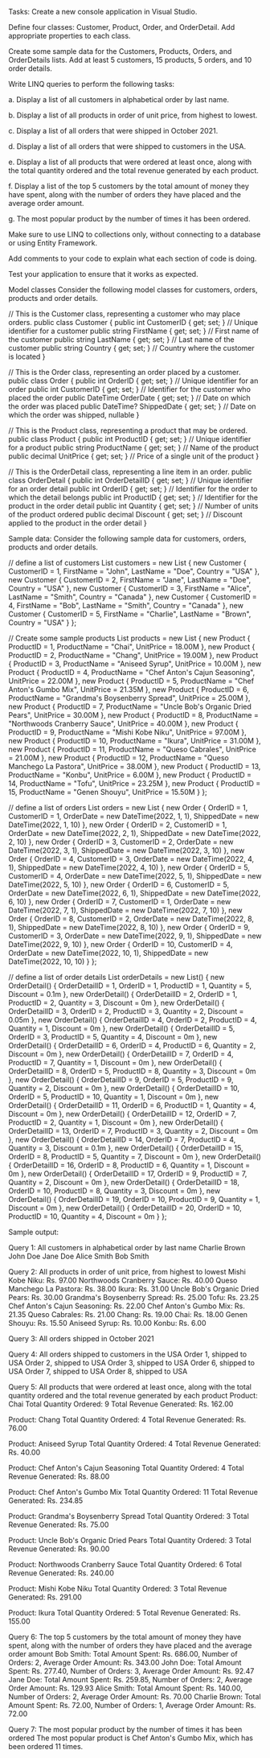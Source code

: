 Tasks:
Create a new console application in Visual Studio.

Define four classes: Customer, Product, Order, and OrderDetail. Add appropriate properties to each class.

Create some sample data for the Customers, Products, Orders, and OrderDetails lists. Add at least 5 customers, 15 products, 5 orders, and 10 order details.

Write LINQ queries to perform the following tasks:

a. Display a list of all customers in alphabetical order by last name.

b. Display a list of all products in order of unit price, from highest to lowest.

c. Display a list of all orders that were shipped in October 2021.

d. Display a list of all orders that were shipped to customers in the USA.

e. Display a list of all products that were ordered at least once, along with the total quantity ordered and the total revenue generated by each product.

f. Display a list of the top 5 customers by the total amount of money they have spent, along with the number of orders they have placed and the average order amount.

g. The most popular product by the number of times it has been ordered.

Make sure to use LINQ to collections only, without connecting to a database or using Entity Framework.

Add comments to your code to explain what each section of code is doing.

Test your application to ensure that it works as expected.



Model classes
Consider the following model classes for customers, orders, products and order details.

 // This is the Customer class, representing a customer who may place orders.
 public class Customer
 {
  public int CustomerID { get; set; } // Unique identifier for a customer
  public string FirstName { get; set; } // First name of the customer
  public string LastName { get; set; } // Last name of the customer
  public string Country { get; set; } // Country where the customer is located
 }
 
 
 // This is the Order class, representing an order placed by a customer.
 public class Order
 {
  public int OrderID { get; set; } // Unique identifier for an order
  public int CustomerID { get; set; } // Identifier for the customer who placed the order
  public DateTime OrderDate { get; set; } // Date on which the order was placed
  public DateTime? ShippedDate { get; set; } // Date on which the order was shipped, nullable
 }
 
 
 // This is the Product class, representing a product that may be ordered.
 public class Product
 {
  public int ProductID { get; set; } // Unique identifier for a product
  public string ProductName { get; set; } // Name of the product
  public decimal UnitPrice { get; set; } // Price of a single unit of the product
 }
 
 
 // This is the OrderDetail class, representing a line item in an order.
 public class OrderDetail
 {
  public int OrderDetailID { get; set; } // Unique identifier for an order detail
  public int OrderID { get; set; } // Identifier for the order to which the detail belongs
  public int ProductID { get; set; } // Identifier for the product in the order detail
  public int Quantity { get; set; } // Number of units of the product ordered
  public decimal Discount { get; set; } // Discount applied to the product in the order detail
 }




Sample data:
Consider the following sample data for customers, orders, products and order details.

   // define a list of customers
   List<Customer> customers = new List<Customer>
        {
            new Customer { CustomerID = 1, FirstName = "John", LastName = "Doe", Country = "USA" },
            new Customer { CustomerID = 2, FirstName = "Jane", LastName = "Doe", Country = "USA" },
            new Customer { CustomerID = 3, FirstName = "Alice", LastName = "Smith", Country = "Canada" },
            new Customer { CustomerID = 4, FirstName = "Bob", LastName = "Smith", Country = "Canada" },
            new Customer { CustomerID = 5, FirstName = "Charlie", LastName = "Brown", Country = "USA" }
        };
 
   // Create some sample products
   List<Product> products = new List<Product>
        {
            new Product { ProductID = 1, ProductName = "Chai", UnitPrice = 18.00M },
            new Product { ProductID = 2, ProductName = "Chang", UnitPrice = 19.00M },
            new Product { ProductID = 3, ProductName = "Aniseed Syrup", UnitPrice = 10.00M },
            new Product { ProductID = 4, ProductName = "Chef Anton's Cajun Seasoning", UnitPrice = 22.00M },
            new Product { ProductID = 5, ProductName = "Chef Anton's Gumbo Mix", UnitPrice = 21.35M },
            new Product { ProductID = 6, ProductName = "Grandma's Boysenberry Spread", UnitPrice = 25.00M },
            new Product { ProductID = 7, ProductName = "Uncle Bob's Organic Dried Pears", UnitPrice = 30.00M },
            new Product { ProductID = 8, ProductName = "Northwoods Cranberry Sauce", UnitPrice = 40.00M },
            new Product { ProductID = 9, ProductName = "Mishi Kobe Niku", UnitPrice = 97.00M },
            new Product { ProductID = 10, ProductName = "Ikura", UnitPrice = 31.00M },
            new Product { ProductID = 11, ProductName = "Queso Cabrales", UnitPrice = 21.00M },
            new Product { ProductID = 12, ProductName = "Queso Manchego La Pastora", UnitPrice = 38.00M },
            new Product { ProductID = 13, ProductName = "Konbu", UnitPrice = 6.00M },
            new Product { ProductID = 14, ProductName = "Tofu", UnitPrice = 23.25M },
            new Product { ProductID = 15, ProductName = "Genen Shouyu", UnitPrice = 15.50M }
        };
 
   // define a list of orders
   List<Order> orders = new List<Order>
            {
                new Order { OrderID = 1, CustomerID = 1, OrderDate = new DateTime(2022, 1, 1), ShippedDate = new DateTime(2022, 1, 10) },
                new Order { OrderID = 2, CustomerID = 1, OrderDate = new DateTime(2022, 2, 1), ShippedDate = new DateTime(2022, 2, 10) },
                new Order { OrderID = 3, CustomerID = 2, OrderDate = new DateTime(2022, 3, 1), ShippedDate = new DateTime(2022, 3, 10) },
                new Order { OrderID = 4, CustomerID = 3, OrderDate = new DateTime(2022, 4, 1), ShippedDate = new DateTime(2022, 4, 10) },
                new Order { OrderID = 5, CustomerID = 4, OrderDate = new DateTime(2022, 5, 1), ShippedDate = new DateTime(2022, 5, 10) },
                new Order { OrderID = 6, CustomerID = 5, OrderDate = new DateTime(2022, 6, 1), ShippedDate = new DateTime(2022, 6, 10) },
                new Order { OrderID = 7, CustomerID = 1, OrderDate = new DateTime(2022, 7, 1), ShippedDate = new DateTime(2022, 7, 10) },
                new Order { OrderID = 8, CustomerID = 2, OrderDate = new DateTime(2022, 8, 1), ShippedDate = new DateTime(2022, 8, 10) },
                new Order { OrderID = 9, CustomerID = 3, OrderDate = new DateTime(2022, 9, 1), ShippedDate = new DateTime(2022, 9, 10) },
                new Order { OrderID = 10, CustomerID = 4, OrderDate = new DateTime(2022, 10, 1), ShippedDate = new DateTime(2022, 10, 10) }
                };
 
   // define a list of order details
   List<OrderDetail> orderDetails = new List<OrderDetail>()
            {
                new OrderDetail() { OrderDetailID = 1, OrderID = 1, ProductID = 1, Quantity = 5, Discount = 0.1m },
                new OrderDetail() { OrderDetailID = 2, OrderID = 1, ProductID = 2, Quantity = 3, Discount = 0m },
                new OrderDetail() { OrderDetailID = 3, OrderID = 2, ProductID = 3, Quantity = 2, Discount = 0.05m },
                new OrderDetail() { OrderDetailID = 4, OrderID = 2, ProductID = 4, Quantity = 1, Discount = 0m },
                new OrderDetail() { OrderDetailID = 5, OrderID = 3, ProductID = 5, Quantity = 4, Discount = 0m },
                new OrderDetail() { OrderDetailID = 6, OrderID = 4, ProductID = 6, Quantity = 2, Discount = 0m },
                new OrderDetail() { OrderDetailID = 7, OrderID = 4, ProductID = 7, Quantity = 1, Discount = 0m },
                new OrderDetail() { OrderDetailID = 8, OrderID = 5, ProductID = 8, Quantity = 3, Discount = 0m },
                new OrderDetail() { OrderDetailID = 9, OrderID = 5, ProductID = 9, Quantity = 2, Discount = 0m },
                new OrderDetail() { OrderDetailID = 10, OrderID = 5, ProductID = 10, Quantity = 1, Discount = 0m },
                new OrderDetail() { OrderDetailID = 11, OrderID = 6, ProductID = 1, Quantity = 4, Discount = 0m },
                new OrderDetail() { OrderDetailID = 12, OrderID = 7, ProductID = 2, Quantity = 1, Discount = 0m },
                new OrderDetail() { OrderDetailID = 13, OrderID = 7, ProductID = 3, Quantity = 2, Discount = 0m },
                new OrderDetail() { OrderDetailID = 14, OrderID = 7, ProductID = 4, Quantity = 3, Discount = 0.1m },
                new OrderDetail() { OrderDetailID = 15, OrderID = 8, ProductID = 5, Quantity = 7, Discount = 0m },
                new OrderDetail() { OrderDetailID = 16, OrderID = 8, ProductID = 6, Quantity = 1, Discount = 0m },
                new OrderDetail() { OrderDetailID = 17, OrderID = 9, ProductID = 7, Quantity = 2, Discount = 0m },
                new OrderDetail() { OrderDetailID = 18, OrderID = 10, ProductID = 8, Quantity = 3, Discount = 0m },
                new OrderDetail() { OrderDetailID = 19, OrderID = 10, ProductID = 9, Quantity = 1, Discount = 0m },
                new OrderDetail() { OrderDetailID = 20, OrderID = 10, ProductID = 10, Quantity = 4, Discount = 0m }
            };


Sample output:

Query 1: All customers in alphabetical order by last name
Charlie Brown
John Doe
Jane Doe
Alice Smith
Bob Smith
 
Query 2: All products in order of unit price, from highest to lowest
Mishi Kobe Niku: Rs. 97.00
Northwoods Cranberry Sauce: Rs. 40.00
Queso Manchego La Pastora: Rs. 38.00
Ikura: Rs. 31.00
Uncle Bob's Organic Dried Pears: Rs. 30.00
Grandma's Boysenberry Spread: Rs. 25.00
Tofu: Rs. 23.25
Chef Anton's Cajun Seasoning: Rs. 22.00
Chef Anton's Gumbo Mix: Rs. 21.35
Queso Cabrales: Rs. 21.00
Chang: Rs. 19.00
Chai: Rs. 18.00
Genen Shouyu: Rs. 15.50
Aniseed Syrup: Rs. 10.00
Konbu: Rs. 6.00
 
Query 3: All orders shipped in October 2021
 
Query 4: All orders shipped to customers in the USA
Order 1, shipped to USA
Order 2, shipped to USA
Order 3, shipped to USA
Order 6, shipped to USA
Order 7, shipped to USA
Order 8, shipped to USA
 
Query 5: All products that were ordered at least once, along with the total quantity ordered and the total revenue generated by each product
Product: Chai
Total Quantity Ordered: 9
Total Revenue Generated: Rs. 162.00
 
Product: Chang
Total Quantity Ordered: 4
Total Revenue Generated: Rs. 76.00
 
Product: Aniseed Syrup
Total Quantity Ordered: 4
Total Revenue Generated: Rs. 40.00
 
Product: Chef Anton's Cajun Seasoning
Total Quantity Ordered: 4
Total Revenue Generated: Rs. 88.00
 
Product: Chef Anton's Gumbo Mix
Total Quantity Ordered: 11
Total Revenue Generated: Rs. 234.85
 
Product: Grandma's Boysenberry Spread
Total Quantity Ordered: 3
Total Revenue Generated: Rs. 75.00
 
Product: Uncle Bob's Organic Dried Pears
Total Quantity Ordered: 3
Total Revenue Generated: Rs. 90.00
 
Product: Northwoods Cranberry Sauce
Total Quantity Ordered: 6
Total Revenue Generated: Rs. 240.00
 
Product: Mishi Kobe Niku
Total Quantity Ordered: 3
Total Revenue Generated: Rs. 291.00
 
Product: Ikura
Total Quantity Ordered: 5
Total Revenue Generated: Rs. 155.00
 
 
Query 6: The top 5 customers by the total amount of money they have spent, along with the number of orders they have placed and the average order amount
Bob Smith: Total Amount Spent: Rs. 686.00, Number of Orders: 2, Average Order Amount: Rs. 343.00
John Doe: Total Amount Spent: Rs. 277.40, Number of Orders: 3, Average Order Amount: Rs. 92.47
Jane Doe: Total Amount Spent: Rs. 259.85, Number of Orders: 2, Average Order Amount: Rs. 129.93
Alice Smith: Total Amount Spent: Rs. 140.00, Number of Orders: 2, Average Order Amount: Rs. 70.00
Charlie Brown: Total Amount Spent: Rs. 72.00, Number of Orders: 1, Average Order Amount: Rs. 72.00
 
Query 7: The most popular product by the number of times it has been ordered
The most popular product is Chef Anton's Gumbo Mix, which has been ordered 11 times.
